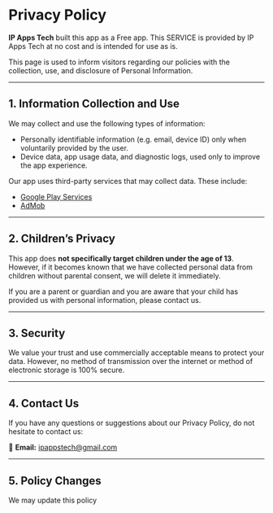 # Privacy Policy

**IP Apps Tech** built this app as a Free app. This SERVICE is provided by IP Apps Tech at no cost and is intended for use as is.

This page is used to inform visitors regarding our policies with the collection, use, and disclosure of Personal Information.

---

## 1. Information Collection and Use

We may collect and use the following types of information:

- Personally identifiable information (e.g. email, device ID) only when voluntarily provided by the user.
- Device data, app usage data, and diagnostic logs, used only to improve the app experience.

Our app uses third-party services that may collect data. These include:

- [Google Play Services](https://www.google.com/policies/privacy/)
- [AdMob](https://support.google.com/admob/answer/6128543?hl=en)

---

## 2. Children’s Privacy

This app does **not specifically target children under the age of 13**. However, if it becomes known that we have collected personal data from children without parental consent, we will delete it immediately.

If you are a parent or guardian and you are aware that your child has provided us with personal information, please contact us.

---

## 3. Security

We value your trust and use commercially acceptable means to protect your data. However, no method of transmission over the internet or method of electronic storage is 100% secure.

---

## 4. Contact Us

If you have any questions or suggestions about our Privacy Policy, do not hesitate to contact us:

📧 **Email:** ipappstech@gmail.com

---

## 5. Policy Changes

We may update this policy
